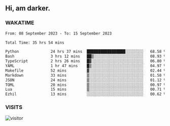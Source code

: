 ## Hi, am darker.

### WAKATIME

<!--START_SECTION:waka-->

```txt
From: 08 September 2023 - To: 15 September 2023

Total Time: 35 hrs 54 mins

Python              24 hrs 37 mins  █████████████████░░░░░░░░   68.58 %
Bash                3 hrs 12 mins   ██▒░░░░░░░░░░░░░░░░░░░░░░   08.93 %
TypeScript          2 hrs 26 mins   █▓░░░░░░░░░░░░░░░░░░░░░░░   06.80 %
YAML                1 hr 47 mins    █▒░░░░░░░░░░░░░░░░░░░░░░░   04.97 %
Makefile            52 mins         ▓░░░░░░░░░░░░░░░░░░░░░░░░   02.44 %
Markdown            33 mins         ▒░░░░░░░░░░░░░░░░░░░░░░░░   01.58 %
JSON                24 mins         ▒░░░░░░░░░░░░░░░░░░░░░░░░   01.12 %
TOML                20 mins         ▒░░░░░░░░░░░░░░░░░░░░░░░░   00.97 %
Lua                 15 mins         ▒░░░░░░░░░░░░░░░░░░░░░░░░   00.71 %
Ezhil               13 mins         ░░░░░░░░░░░░░░░░░░░░░░░░░   00.62 %
```

<!--END_SECTION:waka-->

### VISITS
<!-- i should probably build this when i will have some time -->
![visitor](https://profile-counter.glitch.me/sanix-darker/count.svg)

